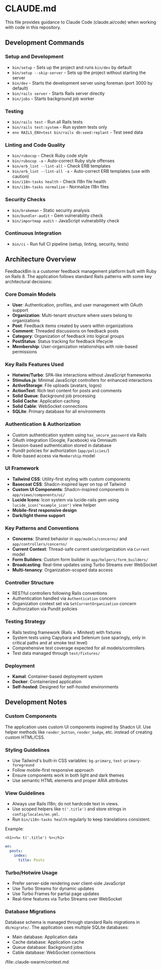 # CLAUDE.md

This file provides guidance to Claude Code (claude.ai/code) when working with code in this repository.

## Development Commands

### Setup and Development
- `bin/setup` - Sets up the project and runs `bin/dev` by default
- `bin/setup --skip-server` - Sets up the project without starting the server
- `bin/dev` - Starts the development server using foreman (port 3000 by default)
- `bin/rails server` - Starts Rails server directly
- `bin/jobs` - Starts background job worker

### Testing
- `bin/rails test` - Run all Rails tests
- `bin/rails test:system` - Run system tests only
- `env RAILS_ENV=test bin/rails db:seed:replant` - Test seed data

### Linting and Code Quality
- `bin/rubocop` - Check Ruby code style
- `bin/rubocop -a` - Auto-correct Ruby style offenses
- `bin/erb_lint --lint-all` - Check ERB templates
- `bin/erb_lint --lint-all -a` - Auto-correct ERB templates (use with caution)
- `bin/i18n-tasks health` - Check I18n file health
- `bin/i18n-tasks normalize` - Normalize I18n files

### Security Checks
- `bin/brakeman` - Static security analysis
- `bin/bundler-audit` - Gem vulnerability check
- `bin/importmap audit` - JavaScript vulnerability check

### Continuous Integration
- `bin/ci` - Run full CI pipeline (setup, linting, security, tests)

## Architecture Overview

FeedbackBin is a customer feedback management platform built with Ruby on Rails 8. The application follows standard Rails patterns with some key architectural decisions:

### Core Domain Models
- **User**: Authentication, profiles, and user management with OAuth support
- **Organization**: Multi-tenant structure where users belong to organizations
- **Post**: Feedback items created by users within organizations
- **Comment**: Threaded discussions on feedback posts
- **Category**: Organization of feedback into logical groups
- **PostStatus**: Status tracking for feedback lifecycle
- **Membership**: User-organization relationships with role-based permissions

### Key Rails Features Used
- **Hotwire/Turbo**: SPA-like interactions without JavaScript frameworks
- **Stimulus.js**: Minimal JavaScript controllers for enhanced interactions
- **ActiveStorage**: File uploads (avatars, logos)
- **ActionText**: Rich text content for posts and comments
- **Solid Queue**: Background job processing
- **Solid Cache**: Application caching
- **Solid Cable**: WebSocket connections
- **SQLite**: Primary database for all environments

### Authentication & Authorization
- Custom authentication system using `has_secure_password` via Rails
- OAuth integration (Google, Facebook) via Omniauth
- Session-based authentication stored in database
- Pundit policies for authorization (`app/policies/`)
- Role-based access via `Membership` model

### UI Framework
- **Tailwind CSS**: Utility-first styling with custom components
- **Basecoat CSS**: Shadcn-inspired layer on top of Tailwind
- **Custom UI Components**: Shadcn-inspired components in `app/views/components/ui/`
- **Lucide Icons**: Icon system via lucide-rails gem using `lucide_icon("example_icon")` view helper
- **Mobile-first responsive design**
- **Dark/light theme support**

### Key Patterns and Conventions
- **Concerns**: Shared behavior in `app/models/concerns/` and `app/controllers/concerns/`
- **Current Context**: Thread-safe current user/organization via `Current` model
- **Form Builders**: Custom form builder in `app/helpers/form_builders/`
- **Broadcasting**: Real-time updates using Turbo Streams over WebSocket
- **Multi-tenancy**: Organization-scoped data access

### Controller Structure
- RESTful controllers following Rails conventions
- Authentication handled via `Authentication` concern
- Organization context set via `SetCurrentOrganization` concern
- Authorization via Pundit policies

### Testing Strategy
- Rails testing framework (Rails + Minitest) with fixtures
- System tests using Capybara and Selenium (use sparingly, only in critical paths and at smoke test level)
- Comprehensive test coverage expected for all models/controllers
- Test data managed through `test/fixtures/`

### Deployment
- **Kamal**: Container-based deployment system
- **Docker**: Containerized application
- **Self-hosted**: Designed for self-hosted environments

## Development Notes

### Custom Components
The application uses custom UI components inspired by Shadcn UI. Use helper methods like `render_button`, `render_badge`, etc. instead of creating custom HTML/CSS.

### Styling Guidelines
- Use Tailwind's built-in CSS variables: `bg-primary`, `text-primary-foreground`
- Follow mobile-first responsive approach
- Ensure components work in both light and dark themes
- Use semantic HTML elements and proper ARIA attributes

### View Guidelines
- Always use Rails I18n; do not hardcode text in views.
- Use scoped helpers like `t('.title')` and store strings in `config/locales/en.yml`.
- Run `bin/i18n-tasks health` regularly to keep translations consistent.

Example:
```erb
<h1><%= t('.title') %></h1>
```

```yml
en:
  posts:
    index:
      title: Posts
```

### Turbo/Hotwire Usage
- Prefer server-side rendering over client-side JavaScript
- Use Turbo Streams for dynamic updates
- Use Turbo Frames for partial page updates
- Real-time features via Turbo Streams over WebSocket

### Database Migrations
Database schema is managed through standard Rails migrations in `db/migrate/`. The application uses multiple SQLite databases:
- Main database: Application data
- Cache database: Application cache
- Queue database: Background jobs
- Cable database: WebSocket connections

/file:.claude-swarm/context.md
